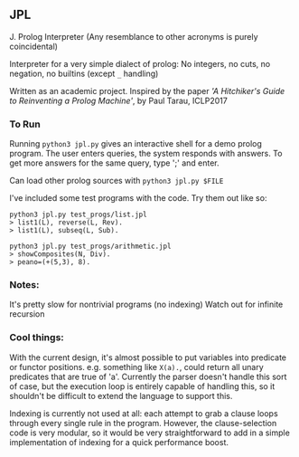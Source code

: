 ## JPL

J. Prolog Interpreter
(Any resemblance to other acronyms is purely coincidental)

Interpreter for a very simple dialect of prolog:
No integers, no cuts, no negation, no builtins (except `_` handling)

Written as an academic project. Inspired by the paper _'A Hitchiker's Guide to Reinventing a Prolog Machine'_, by Paul Tarau, ICLP2017


### To Run

Running `python3 jpl.py` gives an interactive shell for a demo prolog program. The user enters queries, the system responds with answers. To get more answers for the same query, type ';' and enter.

Can load other prolog sources with `python3 jpl.py $FILE`

I've included some test programs with the code. Try them out like so:

```
python3 jpl.py test_progs/list.jpl
> list1(L), reverse(L, Rev).
> list1(L), subseq(L, Sub).

python3 jpl.py test_progs/arithmetic.jpl
> showComposites(N, Div).
> peano=(+(5,3), 8).

```


### Notes:

It's pretty slow for nontrivial programs (no indexing)
Watch out for infinite recursion


### Cool things:

With the current design, it's almost possible to put variables into predicate or functor positions. e.g. something like `X(a).`, could return all unary predicates that are true of 'a'. Currently the parser doesn't handle this sort of case, but the execution loop is entirely capable of handling this, so it shouldn't be difficult to extend the language to support this.

Indexing is currently not used at all: each attempt to grab a clause loops through every single rule in the program. However, the clause-selection code is very modular, so it would be very straightforward to add in a simple implementation of indexing for a quick performance boost.
